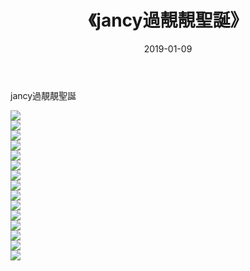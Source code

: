 ﻿---
layout: post
title:  《jancy過靚靚聖誕》
date:   2019-01-09
img: http://img.660000.xyz/Sharelink/唯美/2019/jancy過靚靚聖誕/000.jpg
categories: [美女, 清纯, 唯美]
---

jancy過靚靚聖誕

  ![](http://img.660000.xyz/Sharelink/唯美/2019/jancy過靚靚聖誕/001.jpg) <br> ![](http://img.660000.xyz/Sharelink/唯美/2019/jancy過靚靚聖誕/002.jpg) <br> ![](http://img.660000.xyz/Sharelink/唯美/2019/jancy過靚靚聖誕/003.jpg) <br> ![](http://img.660000.xyz/Sharelink/唯美/2019/jancy過靚靚聖誕/004.jpg) <br> ![](http://img.660000.xyz/Sharelink/唯美/2019/jancy過靚靚聖誕/005.jpg) <br> ![](http://img.660000.xyz/Sharelink/唯美/2019/jancy過靚靚聖誕/006.jpg) <br> ![](http://img.660000.xyz/Sharelink/唯美/2019/jancy過靚靚聖誕/007.jpg) <br> ![](http://img.660000.xyz/Sharelink/唯美/2019/jancy過靚靚聖誕/008.jpg) <br> ![](http://img.660000.xyz/Sharelink/唯美/2019/jancy過靚靚聖誕/009.jpg) <br> ![](http://img.660000.xyz/Sharelink/唯美/2019/jancy過靚靚聖誕/010.jpg) <br> ![](http://img.660000.xyz/Sharelink/唯美/2019/jancy過靚靚聖誕/011.jpg) <br> ![](http://img.660000.xyz/Sharelink/唯美/2019/jancy過靚靚聖誕/012.jpg) <br> ![](http://img.660000.xyz/Sharelink/唯美/2019/jancy過靚靚聖誕/013.jpg) <br> ![](http://img.660000.xyz/Sharelink/唯美/2019/jancy過靚靚聖誕/014.jpg) <br> ![](http://img.660000.xyz/Sharelink/唯美/2019/jancy過靚靚聖誕/015.jpg) <br>